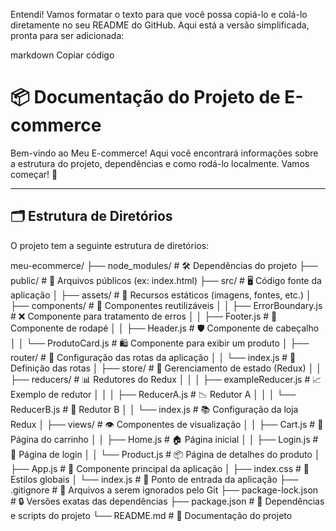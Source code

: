 
Entendi! Vamos formatar o texto para que você possa copiá-lo e colá-lo diretamente no seu README do GitHub. Aqui está a versão simplificada, pronta para ser adicionada:

markdown
Copiar código
# 📦 Documentação do Projeto de E-commerce

Bem-vindo ao Meu E-commerce! Aqui você encontrará informações sobre a estrutura do projeto, dependências e como rodá-lo localmente. Vamos começar! 🚀

---

## 🗂️ Estrutura de Diretórios

O projeto tem a seguinte estrutura de diretórios:

meu-ecommerce/ ├── node_modules/ # 🛠️ Dependências do projeto ├── public/ # 📄 Arquivos públicos (ex: index.html) ├── src/ # 🖥️ Código fonte da aplicação │ ├── assets/ # 📸 Recursos estáticos (imagens, fontes, etc.) │ ├── components/ # 🔧 Componentes reutilizáveis │ │ ├── ErrorBoundary.js # ❌ Componente para tratamento de erros │ │ ├── Footer.js # 👣 Componente de rodapé │ │ ├── Header.js # 🛡️ Componente de cabeçalho │ │ └── ProdutoCard.js # 🛍️ Componente para exibir um produto │ ├── router/ # 📍 Configuração das rotas da aplicação │ │ └── index.js # 🚦 Definição das rotas │ ├── store/ # 🏬 Gerenciamento de estado (Redux) │ │ ├── reducers/ # 📊 Redutores do Redux │ │ │ ├── exampleReducer.js # 📈 Exemplo de redutor │ │ │ ├── ReducerA.js # 📉 Redutor A │ │ │ └── ReducerB.js # 🔄 Redutor B │ │ └── index.js # 📚 Configuração da loja Redux │ ├── views/ # 👁️ Componentes de visualização │ │ ├── Cart.js # 🛒 Página do carrinho │ │ ├── Home.js # 🏠 Página inicial │ │ ├── Login.js # 🔑 Página de login │ │ └── Product.js # 📦 Página de detalhes do produto │ ├── App.js # 🌟 Componente principal da aplicação │ ├── index.css # 🎨 Estilos globais │ └── index.js # 📍 Ponto de entrada da aplicação ├── .gitignore # 🚫 Arquivos a serem ignorados pelo Git ├── package-lock.json # 🔒 Versões exatas das dependências ├── package.json # 📜 Dependências e scripts do projeto └── README.md # 📖 Documentação do projeto
